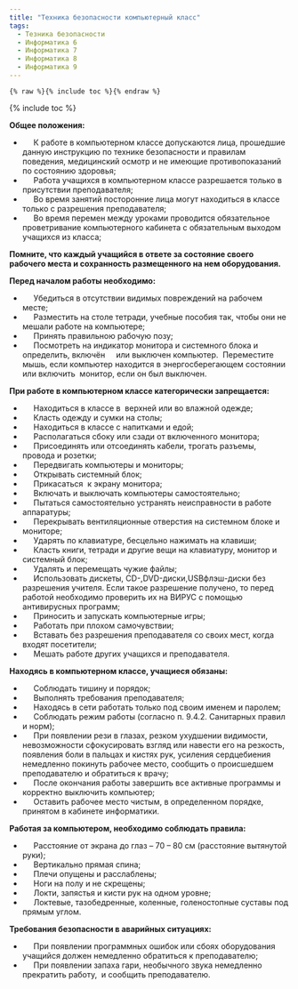 ```yaml
---
title: "Техника безопасности компьютерный класс"
tags:
  - Тезника безопасности
  - Информатика 6
  - Информатика 7
  - Информатика 8
  - Информатика 9
---
```


```
{% raw %}{% include toc %}{% endraw %}
```

{% include toc %}

**Общее положения:**

-         К работе в компьютерном классе допускаются лица, прошедшие данную инструкцию по технике безопасности и правилам поведения, медицинский осмотр и не имеющие противопоказаний по состоянию здоровья;
-        Работа учащихся в компьютерном классе разрешается только в присутствии преподавателя;
-        Во время занятий посторонние лица могут находиться в классе только с разрешения преподавателя;
-        Во время перемен между уроками проводится обязательное проветривание компьютерного кабинета с обязательным выходом учащихся из класса;

  **Помните, что каждый учащийся в ответе за состояние своего рабочего места и сохранность размещенного на нем оборудования.**

**Перед началом работы необходимо:**

-        Убедиться в отсутствии видимых повреждений на рабочем месте;
-        Разместить на столе тетради, учебные пособия так, чтобы они не мешали работе на компьютере;
-        Принять правильною рабочую позу;
-        Посмотреть на индикатор монитора и системного блока и определить, включён     или выключен компьютер.  Переместите мышь, если компьютер находится в энергосберегающем состоянии или включить  монитор, если он был выключен.

**При работе в компьютерном классе категорически запрещается:**

-        Находиться в классе в  верхней или во влажной одежде;
-        Класть одежду и сумки на столы;
-        Находиться в классе с напитками и едой;
-        Располагаться сбоку или сзади от включенного монитора;
-        Присоединять или отсоединять кабели, трогать разъемы, провода и розетки;
-        Передвигать компьютеры и мониторы;
-        Открывать системный блок;
-        Прикасаться  к экрану монитора;
-        Включать и выключать компьютеры самостоятельно;
-        Пытаться самостоятельно устранять неисправности в работе аппаратуры;
-        Перекрывать вентиляционные отверстия на системном блоке и мониторе;
-        Ударять по клавиатуре, бесцельно нажимать на клавиши;
-        Класть книги, тетради и другие вещи на клавиатуру, монитор и системный блок;
-        Удалять и перемещать чужие файлы;
-        Использовать дискеты, СD-,DVD\-диски,USBфлэш-диски без разрешения учителя. Если такое разрешение получено, то перед работой необходимо проверить их на ВИРУС с помощью антивирусных программ;
-        Приносить и запускать компьютерные игры;
-        Работать при плохом самочувствии;
-        Вставать без разрешения преподавателя со своих мест, когда входят посетители;
-        Мешать работе других учащихся и преподавателя.

**Находясь в компьютерном классе, учащиеся обязаны:**

-        Соблюдать тишину и порядок;
-        Выполнять требования преподавателя;
-        Находясь в сети работать только под своим именем и паролем;
-        Соблюдать режим работы (согласно п. 9.4.2. Санитарных правил и норм);
-        При появлении рези в глазах, резком ухудшении видимости, невозможности сфокусировать взгляд или навести его на резкость, появления боли в пальцах и кистях рук, усиления сердцебиения немедленно покинуть рабочее место, сообщить о происшедшем преподавателю и обратиться к врачу;
-        После окончания работы завершить все активные программы и корректно выключить компьютер;
-        Оставить рабочее место чистым, в определенном порядке, принятом в кабинете информатики.

**Работая за компьютером, необходимо соблюдать правила:**

-        Расстояние от экрана до глаз – 70 – 80 см (расстояние вытянутой руки);
-        Вертикально прямая спина;
-        Плечи опущены и расслаблены;
-        Ноги на полу и не скрещены;
-        Локти, запястья и кисти рук на одном уровне;
-        Локтевые, тазобедренные, коленные, голеностопные суставы под прямым углом.

**Требования безопасности в аварийных ситуациях:**

-        При появлении программных ошибок или сбоях оборудования учащийся должен немедленно обратиться к преподавателю;
-        При появлении запаха гари, необычного звука немедленно прекратить работу,  и сообщить преподавателю.